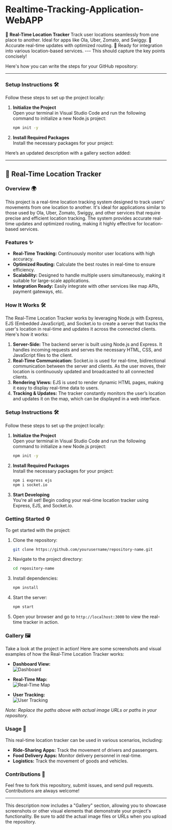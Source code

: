 # Realtime-Tracking-Application-WebAPP
  🚀 **Real-Time Location Tracker**   Track user locations seamlessly from one place to another.   Ideal for apps like Ola, Uber, Zomato, and Swiggy.   📍 Accurate real-time updates with optimized routing.   🔗 Ready for integration into various location-based services.  ---   This should capture the key points concisely!

Here's how you can write the steps for your GitHub repository:

---

### Setup Instructions 🛠️

Follow these steps to set up the project locally:

1. **Initialize the Project**  
   Open your terminal in Visual Studio Code and run the following command to initialize a new Node.js project:
   ```bash
   npm init -y
   ```

2. **Install Required Packages**  
   Install the necessary packages for your project:
  
  Here’s an updated description with a gallery section added:

---

## 🚀 Real-Time Location Tracker

### Overview 🌍
This project is a real-time location tracking system designed to track users' movements from one location to another. It's ideal for applications similar to those used by Ola, Uber, Zomato, Swiggy, and other services that require precise and efficient location tracking. The system provides accurate real-time updates and optimized routing, making it highly effective for location-based services.

### Features ✨
- **Real-Time Tracking:** Continuously monitor user locations with high accuracy.
- **Optimized Routing:** Calculate the best routes in real-time to ensure efficiency.
- **Scalability:** Designed to handle multiple users simultaneously, making it suitable for large-scale applications.
- **Integration Ready:** Easily integrate with other services like map APIs, payment gateways, etc.

### How It Works 🛠️
The Real-Time Location Tracker works by leveraging Node.js with Express, EJS (Embedded JavaScript), and Socket.io to create a server that tracks the user's location in real-time and updates it across the connected clients. Here's how it works:

1. **Server-Side:** The backend server is built using Node.js and Express. It handles incoming requests and serves the necessary HTML, CSS, and JavaScript files to the client.
2. **Real-Time Communication:** Socket.io is used for real-time, bidirectional communication between the server and clients. As the user moves, their location is continuously updated and broadcasted to all connected clients.
3. **Rendering Views:** EJS is used to render dynamic HTML pages, making it easy to display real-time data to users.
4. **Tracking & Updates:** The tracker constantly monitors the user’s location and updates it on the map, which can be displayed in a web interface.

### Setup Instructions 🛠️

Follow these steps to set up the project locally:

1. **Initialize the Project**  
   Open your terminal in Visual Studio Code and run the following command to initialize a new Node.js project:
   ```bash
   npm init -y
   ```

2. **Install Required Packages**  
   Install the necessary packages for your project:
   ```bash
   npm i express ejs
   npm i socket.io
   ```

3. **Start Developing**  
   You're all set! Begin coding your real-time location tracker using Express, EJS, and Socket.io.

### Getting Started ⚙️
To get started with the project:

1. Clone the repository:
   ```bash
   git clone https://github.com/yourusername/repository-name.git
   ```

2. Navigate to the project directory:
   ```bash
   cd repository-name
   ```

3. Install dependencies:
   ```bash
   npm install
   ```

4. Start the server:
   ```bash
   npm start
   ```

5. Open your browser and go to `http://localhost:3000` to view the real-time tracker in action.

### Gallery 🖼️

Take a look at the project in action! Here are some screenshots and visual examples of how the Real-Time Location Tracker works:

- **Dashboard View:**  
  ![Dashboard](path/to/dashboard-screenshot.png)
  
- **Real-Time Map:**  
  ![Real-Time Map](path/to/realtime-map-screenshot.png)
  
- **User Tracking:**  
  ![User Tracking](path/to/user-tracking-screenshot.png)

*Note: Replace the paths above with actual image URLs or paths in your repository.*

### Usage 🚗
This real-time location tracker can be used in various scenarios, including:

- **Ride-Sharing Apps:** Track the movement of drivers and passengers.
- **Food Delivery Apps:** Monitor delivery personnel in real-time.
- **Logistics:** Track the movement of goods and vehicles.

### Contributions 🤝
Feel free to fork this repository, submit issues, and send pull requests. Contributions are always welcome!

---

This description now includes a "Gallery" section, allowing you to showcase screenshots or other visual elements that demonstrate your project's functionality. Be sure to add the actual image files or URLs when you upload the repository.

